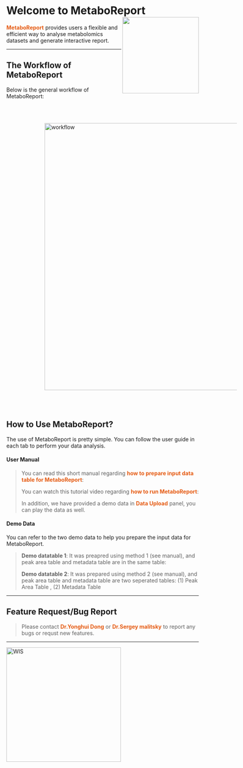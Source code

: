
# Welcome to MetaboReport &nbsp;<img src='www/img/logo.png' align="right" height="200"/>

<b><span style="color:#E55B13">MetaboReport</span></b> provides users a flexible and efficient way to analyse metabolomics datasets and generate interactive report.

---

## The Workflow of MetaboReport

Below is the general workflow of MetaboReport:

<br></br>

<img src='www/img/workflow.png' alt='workflow' title='workflow' style="vertical-align:middle;margin:0px 100px" width='700'/>

<br></br>


## How to Use MetaboReport?

The use of MetaboReport is pretty simple. You can follow the user guide in each tab to perform your data analysis. 

#### User Manual

> You can read this short manual regarding <b><span style="color:#E55B13">how to prepare input data table for MetaboReport</span></b>: <a href="www/Manual.pdf" target="_new"><i class="fa fa-file-pdf-o fa-2xl" aria-hidden="true"></i></a>
> 
> You can watch this tutorial video regarding <b><span style="color:#E55B13">how to run MetaboReport</span></b>: <a href="" target="_new"><i class="fa fa-youtube fa-2xl" aria-hidden="true"></i></a>
>
> In addition, we have provided a demo data in <b><span style="color:#E55B13">Data Upload</span></b> panel, you can play the data as well.

#### Demo Data

You can refer to the two demo data to help you prepare the input data for MetaboReport.

> **Demo datatable 1**: It was preapred using method 1 (see manual), and peak area table and metadata table are in the same table: <a href="" target="_new"><i class="fa fa-download fa-xl" aria-hidden="true"></i></i></a>
>
> **Demo datatable 2**: It was prepared using method 2 (see manual), and peak area table and metadata table are two seperated tables: (1) Peak Area Table <a href="" target="_new"><i class="fa fa-download fa-xl" aria-hidden="true"></i></i></a>, (2) Metadata Table <a href="" target="_new"><i class="fa fa-download fa-xl" aria-hidden="true"></i></i></a>

---


## Feature Request/Bug Report

> Please contact <b><span style="color:#E55B13">Dr.Yonghui Dong</span></b> [<i class="fa fa-envelope-o fa-xl" aria-hidden="true"></i>](mailto:yonghui.dong@gmail.com) or <b><span style="color:#E55B13">Dr.Sergey malitsky</span></b> [<i class="fa fa-envelope-o fa-xl" aria-hidden="true"></i>](mailto:sergey.malitsky@weizmann.ac.il) to report any bugs or requst new features.

---
<a href= 'https://www.weizmann.ac.il'><img src='www/img/WIS.png' alt='WIS' title='Weizmann Institute of Science' width='300'/></a>
